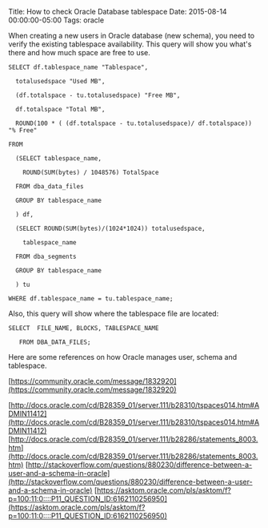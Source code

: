 Title: How to check Oracle Database tablespace
Date: 2015-08-14 00:00:00-05:00
Tags: oracle



When creating a new users in Oracle database (new schema), you need to verify the existing tablespace availability. This query will show you what's there and how much space are free to use.

```
SELECT df.tablespace_name "Tablespace",

  totalusedspace "Used MB",

  (df.totalspace - tu.totalusedspace) "Free MB",

  df.totalspace "Total MB",

  ROUND(100 * ( (df.totalspace - tu.totalusedspace)/ df.totalspace)) "% Free"

FROM

  (SELECT tablespace_name,

    ROUND(SUM(bytes) / 1048576) TotalSpace

  FROM dba_data_files

  GROUP BY tablespace_name

  ) df,

  (SELECT ROUND(SUM(bytes)/(1024*1024)) totalusedspace,

    tablespace_name

  FROM dba_segments

  GROUP BY tablespace_name

  ) tu

WHERE df.tablespace_name = tu.tablespace_name;
```

Also, this query will show where the tablespace file are located:

```
SELECT  FILE_NAME, BLOCKS, TABLESPACE_NAME

   FROM DBA_DATA_FILES;
```

Here are some references on how Oracle manages user, schema and tablespace.

[https://community.oracle.com/message/1832920](https://community.oracle.com/message/1832920)

[http://docs.oracle.com/cd/B28359_01/server.111/b28310/tspaces014.htm#ADMIN11412](http://docs.oracle.com/cd/B28359_01/server.111/b28310/tspaces014.htm#ADMIN11412)
[http://docs.oracle.com/cd/B28359_01/server.111/b28286/statements_8003.htm](http://docs.oracle.com/cd/B28359_01/server.111/b28286/statements_8003.htm)
[http://stackoverflow.com/questions/880230/difference-between-a-user-and-a-schema-in-oracle](http://stackoverflow.com/questions/880230/difference-between-a-user-and-a-schema-in-oracle)
[https://asktom.oracle.com/pls/asktom/f?p=100:11:0::::P11_QUESTION_ID:6162110256950](https://asktom.oracle.com/pls/asktom/f?p=100:11:0::::P11_QUESTION_ID:6162110256950)

